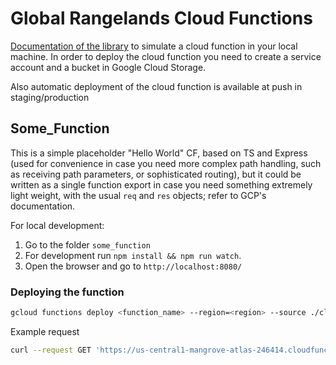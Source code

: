 # Global Rangelands Cloud Functions

[Documentation of the library](https://www.npmjs.com/package/@google-cloud/functions-framework) to simulate a cloud function in your local machine.
In order to deploy the cloud function you need to create a service account and a bucket in Google Cloud Storage.

Also automatic deployment of the cloud function is available at push in staging/production

## Some_Function

This is a simple placeholder "Hello World" CF, based on TS and Express (used for convenience in case you need more complex path handling, such as receiving path parameters, or sophisticated routing), but it could be written as a single function export in case you need something extremely light weight, with the usual `req` and `res` objects; refer to GCP's documentation. 

For local development:
1. Go to the folder `some_function`
2. For development run `npm install && npm run watch`.
3. Open the browser and go to `http://localhost:8080/`


### Deploying the function

```bash
gcloud functions deploy <function_name> --region=<region> --source ./cloud-functions/some_function
```

Example request 
``` bash
curl --request GET 'https://us-central1-mangrove-atlas-246414.cloudfunctions.net/fetch-alerts?location_id=MOZ&start_date=2019-01-01&end_date=2022-01-01'
```

